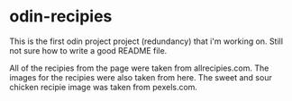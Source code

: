 # odin-recipies
This is the first odin project project (redundancy) that i'm working on. Still not sure how to write
a good README file.

All of the recipies from the page were taken from allrecipies.com. The images for the recipies were also taken from here.
The sweet and sour chicken recipie image was taken from pexels.com.